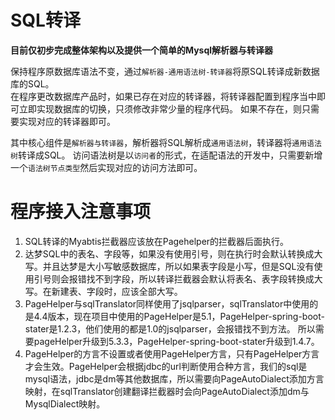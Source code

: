 # SQL转译

**目前仅初步完成整体架构以及提供一个简单的Mysql解析器与转译器**

保持程序原数据库语法不变，通过`解析器-通用语法树-转译器`将原SQL转译成新数据库的SQL。  
在程序更改数据库产品时，如果已存在对应的转译器，将转译器配置到程序当中即可立即实现数据库的切换，只须修改非常少量的程序代码。
如果不存在，则只需要实现对应的转译器即可。

其中核心组件是`解析器与转译器`，解析器将SQL解析成`通用语法树`，转译器将`通用语法树`转译成SQL。
访问语法树是以`访问者`的形式，在适配语法的开发中，只需要新增一个`语法树节点类型`然后实现对应的访问方法即可。

# 程序接入注意事项
1. SQL转译的Myabtis拦截器应该放在Pagehelper的拦截器后面执行。
2. 达梦SQL中的表名、字段等，如果没有使用引号，则在执行时会默认转换成大写。并且达梦是大小写敏感数据库，所以如果表字段是小写，但是SQL没有使用引号则会报错找不到字段，所以转译拦截器会默认将表名、表字段转换成大写。在新建表、字段时，应该全部大写。
3. PageHelper与sqlTranslator同样使用了jsqlparser，sqlTranslator中使用的是4.4版本，现在项目中使用的PageHelper是5.1，PageHelper-spring-boot-stater是1.2.3，他们使用的都是1.0的jsqlparser，会报错找不到方法。 所以需要pageHelper升级到5.3.3，PageHelper-spring-boot-stater升级到1.4.7。
4. PageHelper的方言不设置或者使用PageHelper方言，只有PageHelper方言才会生效。PageHelper会根据jdbc的url判断使用合种方言，我们的sql是mysql语法，jdbc是dm等其他数据库，所以需要向PageAutoDialect添加方言映射，在sqlTranslator创建翻译拦截器时会向PageAutoDialect添加dm与MysqlDialect映射。